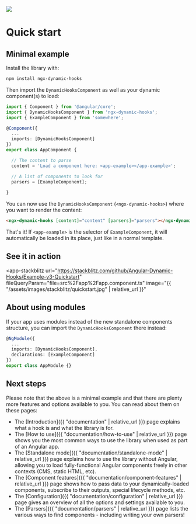 ---
---

<div class="page-title">
  <img class="page-title-icon" src="{{ "/assets/images/icons/rocket.svg"| relative_url }}">
  <h1 class="page-title-text">Quick start</h1>
</div>

## Minimal example

Install the library with:

```sh
npm install ngx-dynamic-hooks
```

Then import the `DynamicHooksComponent` as well as your dynamic component(s) to load:

```ts
import { Component } from '@angular/core';
import { DynamicHooksComponent } from 'ngx-dynamic-hooks';
import { ExampleComponent } from 'somewhere';

@Component({
  ...
  imports: [DynamicHooksComponent]
})
export class AppComponent {

  // The content to parse
  content = 'Load a component here: <app-example></app-example>';

  // A list of components to look for
  parsers = [ExampleComponent];
  
}
```
You can now use the `DynamicHooksComponent` (`<ngx-dynamic-hooks>`) where you want to render the content:

```html
<ngx-dynamic-hooks [content]="content" [parsers]="parsers"></ngx-dynamic-hooks>
```

That's it! If `<app-example>` is the selector of `ExampleComponent`, it will automatically be loaded in its place, just like in a normal template.

## See it in action

<app-stackblitz
  url="https://stackblitz.com/github/Angular-Dynamic-Hooks/Example-v3-Quickstart" 
  fileQueryParam="file=src%2Fapp%2Fapp.component.ts"
  image="{{ "/assets/images/stackblitz/quickstart.jpg" | relative_url }}"
></app-stackblitz>

## About using modules

If your app uses modules instead of the new standalone components structure, you can import the `DynamicHooksComponent` there instead:

```ts
@NgModule({
  ...
  imports: [DynamicHooksComponent],
  declarations: [ExampleComponent]
})
export class AppModule {}
```

## Next steps

Please note that the above is a minimal example and that there are plenty more features and options available to you. You can read about them on these pages:

- The [Introduction]({{ "documentation" | relative_url }}) page explains what a hook is and what the library is for.
- The [How to use]({{ "documentation/how-to-use" | relative_url }}) page shows you the most common ways to use the library when used as part of an Angular app.
- The [Standalone mode]({{ "documentation/standalone-mode" | relative_url }}) page explains how to use the library without Angular, allowing you to load fully-functional Angular components freely in other contexts (CMS, static HTML, etc).
- The [Component features]({{ "documentation/component-features" | relative_url }}) page shows how to pass data to your dynamically-loaded components, subscribe to their outputs, special lifecycle methods, etc.
- The [Configuration]({{ "documentation/configuration" | relative_url }}) page gives an overview of all the options and settings available to you.
- The [Parsers]({{ "documentation/parsers" | relative_url }}) page lists the various ways to find components - including writing your own parsers!
